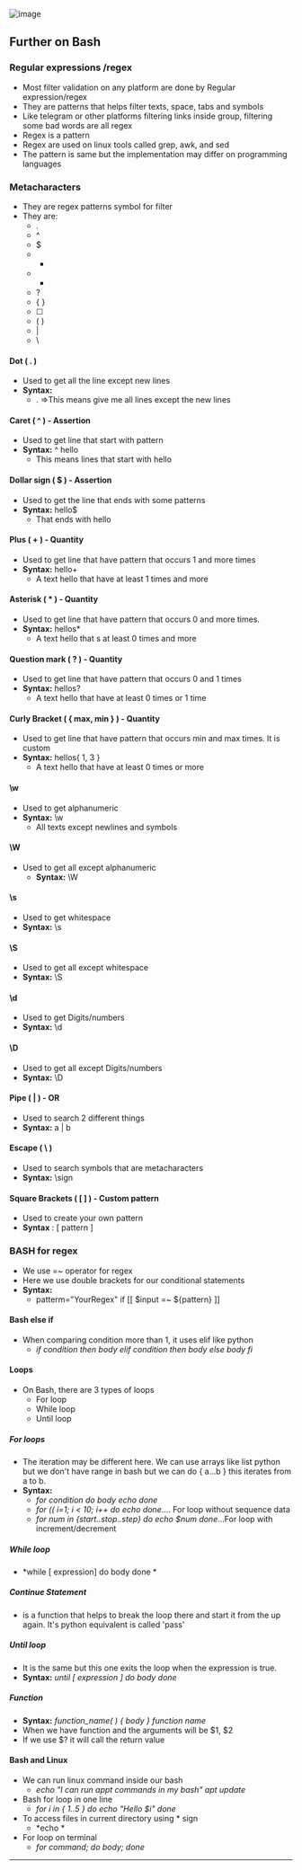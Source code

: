 ![image](https://github.com/Mistire/GTSTv1/assets/96515111/b92cb874-dd32-4a9e-a073-8039ae548c5f)
## Further on Bash
### Regular expressions /regex
- Most filter validation on any platform are done by Regular expression/regex
- They are patterns that helps filter texts, space, tabs and symbols
- Like telegram or other platforms filtering links inside group, filtering some bad words are all regex
- Regex is a pattern
- Regex are used on linux tools called grep, awk, and sed
- The pattern is same but the implementation may differ on programming languages
### Metacharacters
- They are regex patterns symbol for filter
- They are:
	- .
	- ^
	- $
	- *
	- +
	- ?
	- { }
	- [ ]
	- ( )
	-  |
	-  \
#### Dot ( . )
- Used to get all the line except new lines
- **Syntax:** 
	- . =>This means give me all lines except the new lines
#### Caret ( ^ ) - Assertion
- Used to get line that start with pattern
- **Syntax:** ^ hello
	- This means lines that start with hello
#### Dollar sign ( $ ) - Assertion
- Used to get the line that ends with some patterns
- **Syntax:** hello$
	- That ends with hello
#### Plus ( + ) - Quantity
- Used to get line that have pattern that occurs 1 and more times
- **Syntax:** hello+
	- A text hello that have at least 1 times and more
#### Asterisk ( * ) - Quantity
- Used to get line that have pattern that occurs 0 and more times.
- **Syntax:** hellos*
	- A text hello that s at least 0 times and more
#### Question mark ( ? ) - Quantity
- Used to get line that have pattern that occurs 0 and 1 times
- **Syntax:** hellos?
	- A text hello that have at least 0 times or 1 time
#### Curly Bracket ( { max, min } ) - Quantity
- Used to get line that have pattern that occurs min and max times. It is custom
- **Syntax:** hellos{ 1, 3 }
	- A text hello that have at least 0 times or more
#### \\w
- Used to get alphanumeric
- **Syntax:** \\w
	- All texts except newlines and symbols
#### \\W 
- Used to get all except alphanumeric
	- **Syntax:** \\W
#### \\s
- Used to get whitespace
- **Syntax:** \\s
#### \\S
- Used to get all except whitespace
- **Syntax:** \\S
#### \\d
- Used to get Digits/numbers
- **Syntax:** \\d
#### \\D
- Used to get all except Digits/numbers
- **Syntax:** \\D
#### Pipe ( | ) - OR
- Used to search 2 different things
- **Syntax:** a | b
#### Escape ( \\ )
- Used to search symbols that are metacharacters
- **Syntax:** \\sign
#### Square Brackets ( \[ ] ) - Custom pattern
- Used to create your own pattern
- **Syntax** : [ pattern ]
### BASH for regex
- We use =~ operator for regex
- Here we use double brackets for our conditional statements
- **Syntax:** 
	- patterm="YourRegex"   if [[ $input =~ ${pattern} ]]
#### Bash else if
- When comparing condition more than 1, it uses elif like python
	- *if condition  then body elif condition then body else body fi*
#### Loops 
- On Bash, there are 3 types of loops
	- For loop
	- While loop
	- Until loop
##### For loops
- The iteration may be different here. We can use arrays like list python but we don't have range in bash but we can do { a...b } this iterates from a to b.
- **Syntax:**
	- *for condition do body echo done*
	- *for (( i=1; i < 10; i++ do echo done*.... For loop without sequence data
	- *for num in {start..stop..step} do echo $num done*...For loop with increment/decrement
##### While loop
- *while [ expression]  do body done *
##### Continue Statement
- is a function that helps to break the loop there and start it from the up again. It's python equivalent is called 'pass'
##### Until loop
- It is the same but this one exits the loop when the expression is true.
- **Syntax:** *until [ expression ] do body done*
##### Function
- **Syntax:** *function_name( ) { body }           function name*
- When we have function and the arguments will be $1, $2
- If we use $? it will call the return value
#### Bash and Linux
- We can run linux command inside our bash
	- *echo "I can run appt commands in my bash"  apt update*
- Bash for loop in one line
	- *for i in { 1..5 } do echo "Hello $i" done*
- To access files in current directory using * sign
	- *echo  *
- For loop on terminal
	- *for command; do body; done*
---



